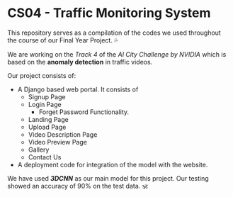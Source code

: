 # CS04 - Traffic Monitoring System

This repository serves as a compilation of the codes we used throughout the course of our Final Year Project. 💦

We are working on the *Track 4* of the *AI City Challenge by NVIDIA* which is based on the **anomaly detection** in traffic videos.

Our project consists of:
- A Django based web portal. It consists of
     - Signup Page
     - Login Page
          - Forget Password Functionality.
     - Landing Page
     - Upload Page
     - Video Description Page
     - Video Preview Page
     - Gallery
     - Contact Us
- A deployment code for integration of the model with the website.

We have used ***3DCNN*** as our main model for this project. Our testing showed an accuracy of 90% on the test data. 🕉️
